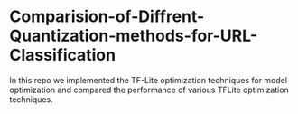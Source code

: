 # Comparision-of-Diffrent-Quantization-methods-for-URL-Classification
In this repo we implemented the TF-Lite optimization techniques for model optimization and compared the performance of various TFLite optimization techniques.

